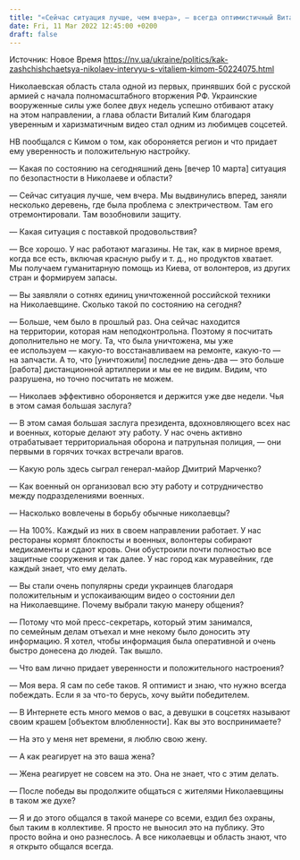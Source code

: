 ```yaml
---
title: "«Сейчас ситуация лучше, чем вчера», — всегда оптимистичный Виталий Ким рассказал НВ об обороне Николаевщины и собственной популярности"
date: Fri, 11 Mar 2022 12:45:00 +0200
draft: false
---
```

Источник: Новое Время https://nv.ua/ukraine/politics/kak-zashchishchaetsya-nikolaev-intervyu-s-vitaliem-kimom-50224075.html


Николаевская область стала одной из первых, принявших бой с русской армией с начала полномасштабного вторжения РФ. Украинские вооруженные силы уже более двух недель успешно отбивают атаку на этом направлении, а глава области Виталий Ким благодаря уверенным и харизматичным видео стал одним из любимцев соцсетей.

НВ пообщался с Кимом о том, как обороняется регион и что придает ему уверенность и положительную настройку.

— Какая по состоянию на сегодняшний день [вечер 10 марта] ситуация по безопастности в Николаеве и области?

— Сейчас ситуация лучше, чем вчера. Мы выдвинулись вперед, заняли несколько деревень, где была проблема с электричеством. Там его отремонтировали. Там возобновили защиту.

— Какая ситуация с поставкой продовольствия?

— Все хорошо. У нас работают магазины. Не так, как в мирное время, когда все есть, включая красную рыбу и т. д., но продуктов хватает. Мы получаем гуманитарную помощь из Киева, от волонтеров, из других стран и формируем запасы.

— Вы заявляли о сотнях единиц уничтоженной российской техники на Николаевщине. Сколько такой по состоянию на сегодня?

— Больше, чем было в прошлый раз. Она сейчас находится на территории, которая нам неподконтрольна. Поэтому я посчитать дополнительно не могу. Та, что была уничтожена, мы уже ее используем — какую-то восстанавливаем на ремонте, какую-то — на запчасти. А то, что [уничтожили] последние день-два — это больше [работа] дистанционной артиллерии и мы ее не видим. Видим, что разрушена, но точно посчитать не можем.

— Николаев эффективно обороняется и держится уже две недели. Чья в этом самая большая заслуга?

— В этом самая большая заслуга президента, вдохновляющего всех нас и военных, которые делают эту работу. У нас очень активно отрабатывает территориальная оборона и патрульная полиция, — они первыми в горячих точках встречали врагов.

— Какую роль здесь сыграл генерал-майор Дмитрий Марченко?

— Как военный он организовал всю эту работу и сотрудничество между подразделениями военных.

— Насколько вовлечены в борьбу обычные николаевцы?

— На 100%. Каждый из них в своем направлении работает. У нас рестораны кормят блокпосты и военных, волонтеры собирают медикаменты и сдают кровь. Они обустроили почти полностью все защитные сооружения и так далее. У нас город как муравейник, где каждый знает, что ему делать.

— Вы стали очень популярны среди украинцев благодаря положительным и успокаивающим видео о состоянии дел на Николаевщине. Почему выбрали такую манеру общения?

— Потому что мой пресс-секретарь, который этим занимался, по семейным делам отъехал и мне некому было доносить эту информацию. Я хотел, чтобы информация была оперативной и очень быстро донесена до людей. Так вышло.

— Что вам лично придает уверенности и положительного настроения?

— Моя вера. Я сам по себе таков. Я оптимист и знаю, что нужно всегда побеждать. Если я за что-то берусь, хочу выйти победителем.

— В Интернете есть много мемов о вас, а девушки в соцсетях называют своим крашем [объектом влюбленности]. Как вы это воспринимаете?

— На это у меня нет времени, я люблю свою жену.

— А как реагирует на это ваша жена?

— Жена реагирует не совсем на это. Она не знает, что с этим делать.

— После победы вы продолжите общаться с жителями Николаевщины в таком же духе?

— Я и до этого общался в такой манере со всеми, ездил без охраны, был таким в коллективе. Я просто не выносил это на публику. Это просто война и оно разнеслось. А все николаевцы и область знают, что я открыто общался всегда.
